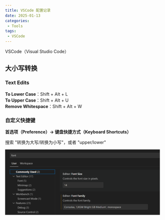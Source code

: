 ```yaml
---
title: VSCode 配置记录
date: 2025-01-13
categories:
 - Tools
tags:
 - VSCode
---
```


VSCode（Visual Studio Code）

## 大小写转换

### Text Edits

**To Lower Case**：Shift + Alt + L  
**To Upper Case**：Shift + Alt + U  
**Remove Whitespace**：Shift + Alt + W  

### 自定义快捷键

**首选项（Preference）-> 键盘快捷方式（Keyboard Shortcuts）**

搜索 "转换为大写/转换为小写"，或者 "upper/lower"

![settings-font](settings-font.png)